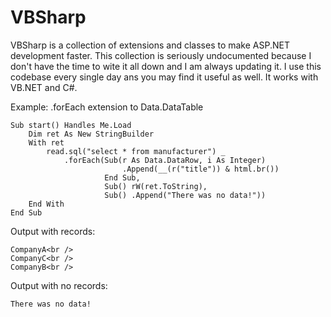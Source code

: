 VBSharp
====================

VBSharp is a collection of extensions and classes to make ASP.NET development faster.  This collection is seriously undocumented because I don't have the time to wite it all down and I am always updating it.  I use this codebase every single day ans you may find it useful as well.  It works with VB.NET and C#.


Example: .forEach extension to Data.DataTable

    Sub start() Handles Me.Load
        Dim ret As New StringBuilder
        With ret
            read.sql("select * from manufacturer") _
                .forEach(Sub(r As Data.DataRow, i As Integer)
                             .Append(__(r("title")) & html.br())
                         End Sub,
                         Sub() rW(ret.ToString),
                         Sub() .Append("There was no data!"))
        End With
    End Sub
    
Output with records:
	
	CompanyA<br />
	CompanyC<br />
	CompanyB<br />

Output with no records:
	
	There was no data!